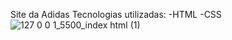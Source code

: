 Site da Adidas
Tecnologias utilizadas:
-HTML 
-CSS![127 0 0 1_5500_index html (1)](https://user-images.githubusercontent.com/98770963/194396221-63ce0b56-3ee4-4fbd-b55d-46429dd2e12b.png)
